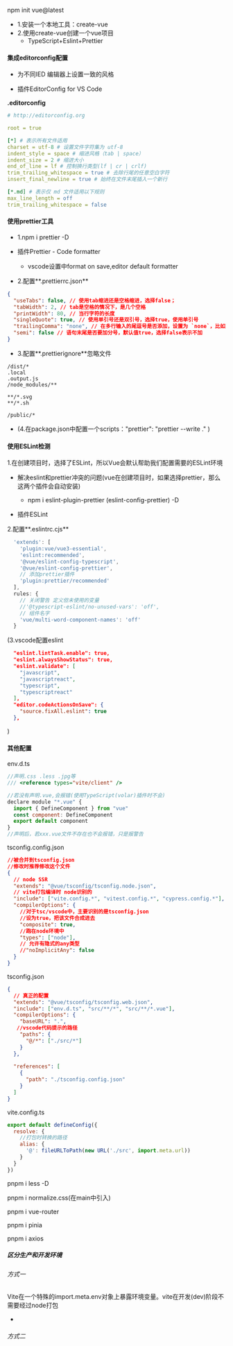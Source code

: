 npm init vue@latest

* 1.安装一个本地工具：create-vue
* 2.使用create-vue创建一个vue项目
  * TypeScript+Eslint+Prettier



#### 集成editorconfig配置

* 为不同IED 编辑器上设置一致的风格

* 插件EditorConfig for VS Code

**.editorconfig**

```yaml
# http://editorconfig.org

root = true

[*] # 表示所有文件适用
charset = utf-8 # 设置文件字符集为 utf-8
indent_style = space # 缩进风格（tab | space）
indent_size = 2 # 缩进大小
end_of_line = lf # 控制换行类型(lf | cr | crlf)
trim_trailing_whitespace = true # 去除行尾的任意空白字符
insert_final_newline = true # 始终在文件末尾插入一个新行

[*.md] # 表示仅 md 文件适用以下规则
max_line_length = off
trim_trailing_whitespace = false
```



#### 使用prettier工具

* 1.npm i prettier -D
* 插件Prettier - Code formatter
  * vscode设置中format on save,editor default formatter

* 2.配置**.prettierrc.json**

```json
{
  "useTabs": false, // 使用tab缩进还是空格缩进，选择false；
  "tabWidth": 2, // tab是空格的情况下，是几个空格
  "printWidth": 80, // 当行字符的长度
  "singleQuote": true, // 使用单引号还是双引号，选择true，使用单引号
  "trailingComma": "none", // 在多行输入的尾逗号是否添加，设置为 `none`，比如对象类型的最后一个属性后面是否加一个
  "semi": false // 语句末尾是否要加分号，默认值true，选择false表示不加
}
```

* 3.配置**.prettierignore**忽略文件

```
/dist/*
.local
.output.js
/node_modules/**

**/*.svg
**/*.sh

/public/*
```

* (4.在package.json中配置一个scripts："prettier": "prettier --write ." )



#### 使用ESLint检测

1.在创建项目时，选择了ESLint，所以Vue会默认帮助我们配置需要的ESLint环境

* 解决eslint和prettier冲突的问题(vue在创建项目时，如果选择prettier，那么这两个插件会自动安装)
  * npm i eslint-plugin-prettier (eslint-config-prettier) -D

* 插件ESLint

2.配置**.eslintrc.cjs**

```js
  'extends': [
    'plugin:vue/vue3-essential',
    'eslint:recommended',
    '@vue/eslint-config-typescript',
    '@vue/eslint-config-prettier',
    // 添加prettier插件
    'plugin:prettier/recommended'
  ],
  rules: {
    // 关闭警告 定义但未使用的变量
    //'@typescript-eslint/no-unused-vars': 'off',
    // 组件名字
    'vue/multi-word-component-names': 'off'
  }
```

(3.vscode配置eslint

```json
  "eslint.lintTask.enable": true,
  "eslint.alwaysShowStatus": true,
  "eslint.validate": [
    "javascript",
    "javascriptreact",
    "typescript",
    "typescriptreact"
  ],
  "editor.codeActionsOnSave": {
    "source.fixAll.eslint": true
  },
```

)



#### 其他配置


env.d.ts

```js
//声明.css .less .jpg等
/// <reference types="vite/client" />

//若没有声明.vue,会报错(使用TypeScript(volar)插件时不会)
declare module "*.vue" {
  import { DefineComponent } from "vue"
  const component: DefineComponent
  export default component
}
//声明后，若xxx.vue文件不存在也不会报错，只是报警告
```

tsconfig.config.json

```json
//被合并到tsconfig.json
//修改时推荐修改这个文件
{
  // node SSR
  "extends": "@vue/tsconfig/tsconfig.node.json",
  // vite打包编译时 node识别的
  "include": ["vite.config.*", "vitest.config.*", "cypress.config.*"],
  "compilerOptions": {
    //对于tsc/vscode中，主要识别的是tsconfig.json
    //设为true，把该文件合成进去
    "composite": true,
    //跑在node环境中
    "types": ["node"],
    // 允许有隐式的any类型
    //"noImplicitAny": false
  }
}
```

tsconfig.json

```json
{
  // 真正的配置
  "extends": "@vue/tsconfig/tsconfig.web.json",
  "include": ["env.d.ts", "src/**/*", "src/**/*.vue"],
  "compilerOptions": {
    "baseURL": ".",
   //vscode代码提示的路径
    "paths": {
      "@/*": ["./src/*"]
    }
  },
  
  "references": [
    {
      "path": "./tsconfig.config.json"
    }
  ]
}
```

vite.config.ts

```js
export default defineConfig({
  resolve: {
    //打包时转换的路径	
    alias: {
      '@': fileURLToPath(new URL('./src', import.meta.url))
    }
  }
})
```



pnpm i less -D

pnpm i normalize.css(在main中引入)

pnpm i vue-router

pnpm i pinia

pnpm i axios

##### 区分生产和开发环境

###### 方式一

Vite在一个特殊的import.meta.env对象上暴露环境变量。vite在开发(dev)阶段不需要经过node打包

* 

###### 方式二




















